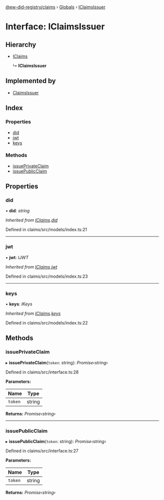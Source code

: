 [@ew-did-registry/claims](../README.md) › [Globals](../globals.md) › [IClaimsIssuer](iclaimsissuer.md)

# Interface: IClaimsIssuer

## Hierarchy

* [IClaims](iclaims.md)

  ↳ **IClaimsIssuer**

## Implemented by

* [ClaimsIssuer](../classes/claimsissuer.md)

## Index

### Properties

* [did](iclaimsissuer.md#did)
* [jwt](iclaimsissuer.md#jwt)
* [keys](iclaimsissuer.md#keys)

### Methods

* [issuePrivateClaim](iclaimsissuer.md#issueprivateclaim)
* [issuePublicClaim](iclaimsissuer.md#issuepublicclaim)

## Properties

###  did

• **did**: *string*

*Inherited from [IClaims](iclaims.md).[did](iclaims.md#did)*

Defined in claims/src/models/index.ts:21

___

###  jwt

• **jwt**: *IJWT*

*Inherited from [IClaims](iclaims.md).[jwt](iclaims.md#jwt)*

Defined in claims/src/models/index.ts:23

___

###  keys

• **keys**: *IKeys*

*Inherited from [IClaims](iclaims.md).[keys](iclaims.md#keys)*

Defined in claims/src/models/index.ts:22

## Methods

###  issuePrivateClaim

▸ **issuePrivateClaim**(`token`: string): *Promise‹string›*

Defined in claims/src/interface.ts:28

**Parameters:**

Name | Type |
------ | ------ |
`token` | string |

**Returns:** *Promise‹string›*

___

###  issuePublicClaim

▸ **issuePublicClaim**(`token`: string): *Promise‹string›*

Defined in claims/src/interface.ts:27

**Parameters:**

Name | Type |
------ | ------ |
`token` | string |

**Returns:** *Promise‹string›*
